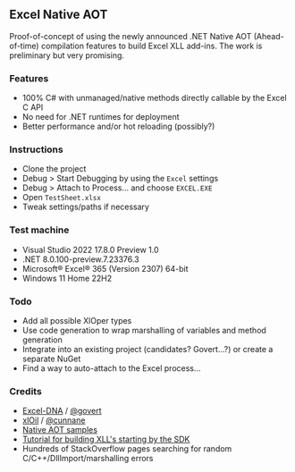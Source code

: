 ## Excel Native AOT

Proof-of-concept of using the newly announced .NET Native AOT (Ahead-of-time) compilation features to build Excel XLL add-ins.
The work is preliminary but very promising.

### Features

- 100% C# with unmanaged/native methods directly callable by the Excel C API
- No need for .NET runtimes for deployment
- Better performance and/or hot reloading (possibly?)

### Instructions

- Clone the project
- Debug > Start Debugging by using the `Excel` settings
- Debug > Attach to Process... and choose `EXCEL.EXE`
- Open `TestSheet.xlsx`
- Tweak settings/paths if necessary

### Test machine

- Visual Studio 2022 17.8.0 Preview 1.0
- .NET 8.0.100-preview.7.23376.3
- Microsoft® Excel® 365 (Version 2307) 64-bit 
- Windows 11 Home 22H2

### Todo

- Add all possible XlOper types
- Use code generation to wrap marshalling of variables and method generation
- Integrate into an existing project (candidates? Govert...?) or create a separate NuGet
- Find a way to auto-attach to the Excel process...

### Credits

- [Excel-DNA](https://excel-dna.net/) / [@govert](https://github.com/govert)
- [xlOil](https://xloil.readthedocs.io/en/stable/Introduction.html) / [@cunnane](https://github.com/cunnane)
- [Native AOT samples](https://github.com/dotnet/samples/tree/main/core/nativeaot)
- [Tutorial for building XLL's starting by the SDK](https://github.com/asavine/xlCppTutorial)
- Hundreds of StackOverflow pages searching for random C/C++/DllImport/marshalling errors
